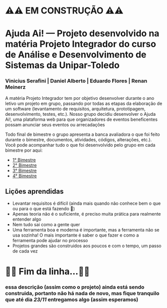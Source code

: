 <H1><Strong>⚠️⚠️ EM CONSTRUÇÃO ⚠️⚠️</strong></H1>

<H1>Ajuda Ai! — Projeto desenvolvido na matéria Projeto Integrador do curso de Análise e Desenvolvimento de Sistemas da Unipar-Toledo</H1>
<H3>Vinicius Serafini | Daniel Alberto | Eduardo Flores | Renan Meinerz</H3>

<p>A matéria Projeto Integrador tem por objetivo desenvolver durante o ano letivo um projeto em grupo, passando por todas as etapas da elaboração de um software 
(levantamento de requisitos, arquitetura, prototipagem, desenvolvimento, testes, etc.). Nosso grupo decidiu desenvolver o Ajuda Ai!, uma plataforma web para que organizadores 
de eventos beneficentes possam anunciar seus eventos ou arrecadações</p>
<p>Todo final de bimestre o grupo apresenta a banca avaliadora o que foi feito durante o bimestre, documentos, atividades, códigos, alterações, etc.).</br>
Você pode acompanhar tudo o que foi desenvolvido pelo grupo em cada bimestre por aqui:
<ul> 
  <li><a href="1bi">1° Bimestre</a></li>
  <li><a href="2bi">2° Bimestre</a></li>
  <li><a href="3bi">3° Bimestre</a></li>
  <li><a href="4bi">4° Bimestre</a></li>
</ul>

<H2>Lições aprendidas</H2>
<ul> 
  <li>Levantar requisitos é difícil (ainda mais quando não conhece bem o que ou para o que está fazendo 🤣)</li>
  <li>Apenas teoria não é o suficiente, é preciso muita prática para realmente entender algo</li>
  <li>Nem tudo sai como a gente quer</li>
  <li>Uma ferramenta boa e moderna é importante, mas a ferramenta não se usa sozinha! O mais importante é saber o que fazer e como a ferramenta pode ajudar no processo</li>
  <li>Projetos grandes são construidos aos poucos e com o tempo, um passo de cada vez</li>
</ul>


<H1>🛑🛑 Fim da linha...🛑🛑</H1>
<H3>essa descrição (assim como o projeto) ainda está sendo construida, portanto não há nada de novo, mas fique tranquilo que até dia <em>23/11</em> entregamos
algo (assim esperamos)</H3>
